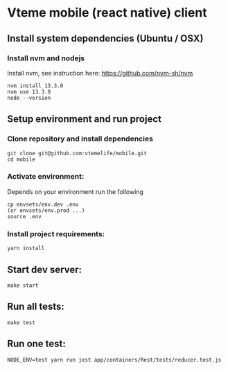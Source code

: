 # Vteme mobile (react native) client

## Install system dependencies (Ubuntu / OSX)

### Install nvm and nodejs

Install nvm, see instruction here: https://github.com/nvm-sh/nvm

```
nvm install 13.3.0
nvm use 13.3.0
node --version
```

## Setup environment and run project

### Clone repository and install dependencies

```
git clone git@github.com:vtemelife/mobile.git
cd mobile
```

### Activate environment:

Depends on your environment run the following

```
cp envsets/env.dev .env 
(or envsets/env.prod ...) 
source .env
```

### Install project requirements:

```
yarn install
```

## Start dev server:

```
make start
```

## Run all tests:

```
make test
```

## Run one test:

```
NODE_ENV=test yarn run jest app/containers/Rest/tests/reducer.test.js
```

